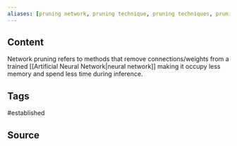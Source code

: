 ```yaml
---
aliases: [pruning network, pruning technique, pruning techniques, pruning method, pruning methods]
---
```

## Content
Network pruning refers to methods that remove connections/weights from a trained [[Artificial Neural Network|neural network]] making it occupy less memory and spend less time during inference.

## Tags
#established 

## Source
